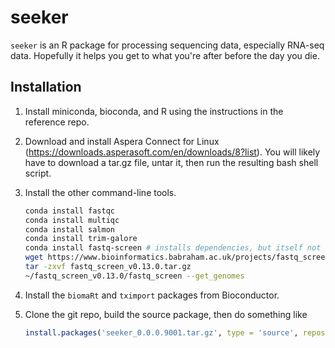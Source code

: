 # seeker
`seeker` is an R package for processing sequencing data, especially RNA-seq data. Hopefully it helps you get to what you're after before the day you die.

## Installation

1. Install miniconda, bioconda, and R using the instructions in the reference repo.

1. Download and install Aspera Connect for Linux (https://downloads.asperasoft.com/en/downloads/8?list). You will likely have to download a tar.gz file, untar it, then run the resulting bash shell script.

1. Install the other command-line tools.
    ```bash
    conda install fastqc
    conda install multiqc
    conda install salmon
    conda install trim-galore
    conda install fastq-screen # installs dependencies, but itself not the latest version
    wget https://www.bioinformatics.babraham.ac.uk/projects/fastq_screen/fastq_screen_v0.13.0.tar.gz
    tar -zxvf fastq_screen_v0.13.0.tar.gz
    ~/fastq_screen_v0.13.0/fastq_screen --get_genomes
    ```

1. Install the `biomaRt` and `tximport` packages from Bioconductor.

1. Clone the git repo, build the source package, then do something like
    ```r
    install.packages('seeker_0.0.0.9001.tar.gz', type = 'source', repos = NULL)
    ```

